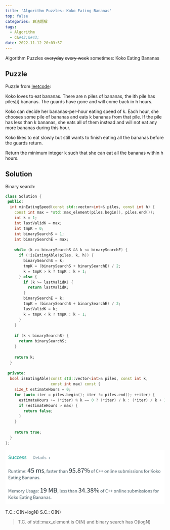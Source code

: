 ```yaml
---
title: 'Algorithm Puzzles: Koko Eating Bananas'
top: false
categories: 算法题解
tags:
  - Algorithm
  - C&#43;&#43;
date: 2022-11-12 20:03:57
---
```

Algorithm Puzzles ~~everyday~~ ~~every week~~ sometimes: Koko Eating Bananas
<!--more-->
## Puzzle
Puzzle from [leetcode](https://leetcode.com):

Koko loves to eat bananas. There are n piles of bananas, the ith pile has piles[i] bananas. The guards have gone and will come back in h hours.

Koko can decide her bananas-per-hour eating speed of k. Each hour, she chooses some pile of bananas and eats k bananas from that pile. If the pile has less than k bananas, she eats all of them instead and will not eat any more bananas during this hour.

Koko likes to eat slowly but still wants to finish eating all the bananas before the guards return.

Return the minimum integer k such that she can eat all the bananas within h hours.

## Solution

Binary search:

```cpp
class Solution {
 public:
  int minEatingSpeed(const std::vector<int>& piles, const int h) {
    const int max = *std::max_element(piles.begin(), piles.end());
    int k = 1;
    int lastValidK = max;
    int tmpK = 0;
    int binarySearchS = 1;
    int binarySearchE = max;

    while (k >= binarySearchS && k <= binarySearchE) {
      if (!isEatingAble(piles, k, h)) {
        binarySearchS = k;
        tmpK = (binarySearchS + binarySearchE) / 2;
        k = tmpK > k ? tmpK : k + 1;
      } else {
        if (k >= lastValidK) {
          return lastValidK;
        }
        binarySearchE = k;
        tmpK = (binarySearchS + binarySearchE) / 2;
        lastValidK = k;
        k = tmpK < k ? tmpK : k - 1;
      }
    }

    if (k < binarySearchS) {
      return binarySearchS;
    }

    return k;
  }

 private:
  bool isEatingAble(const std::vector<int>& piles, const int k,
                    const int max) const {
    size_t estimateHours = 0;
    for (auto iter = piles.begin(); iter != piles.end(); ++iter) {
      estimateHours += (*iter) % k == 0 ? (*iter) / k : (*iter) / k + 1;
      if (estimateHours > max) {
        return false;
      }
    }

    return true;
  }
};
```

![](Algorithm-Puzzles-Koko-Eating-Bananas/Algorithm-Puzzles-Koko-Eating-Bananas-s1.png)

T.C.: O(N+logN)
S.C.: O(N)
> T.C. of std::max_element is O(N) and binary search has O(logN)
